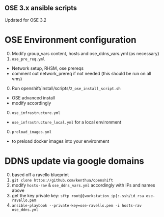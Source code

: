 OSE 3.x ansible scripts
---

Updated for OSE 3.2  

# OSE Environment configuration
0. Modify group_vars content, hosts and ose_ddns_vars.yml (as necessary)
0. `ose_pre_req.yml` 
  * Network setup, RHSM, ose prereqs
  * comment out network_prereq if not needed (this should be run on all vms)
0. Run openshift/install/scripts/`2_ose_install_script.sh`
  * OSE advanced install
  * modify accordingly
0. `ose_infrastructure.yml`
  * `ose_infrastructure_local.yml` for a local environment
0. `preload_images.yml`
  * to preload docker images into your environment
  
# DDNS update via google domains
0. based off a ravello blueprint
0. `git clone https://github.com/kenthua/openshift`
0. modify `hosts-rav` & `ose_ddns_vars.yml` accordingly with IPs and names above
0. get the key private key: `sftp root@[workstation_ip]:.ssh/id_rsa ose-ravello.pem`
0. `ansible-playbook --private-key=ose-ravello.pem -i hosts-rav ose_ddns.yml`

